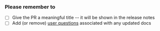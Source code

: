 ### Please remember to

- [ ] Give the PR a meaningful title -- it will be shown in the release notes
- [ ] Add (or remove) [user questions](https://github.com/giantswarm/docs/blob/master/CONTRIBUTING.md#front-matter) associated with any updated docs
